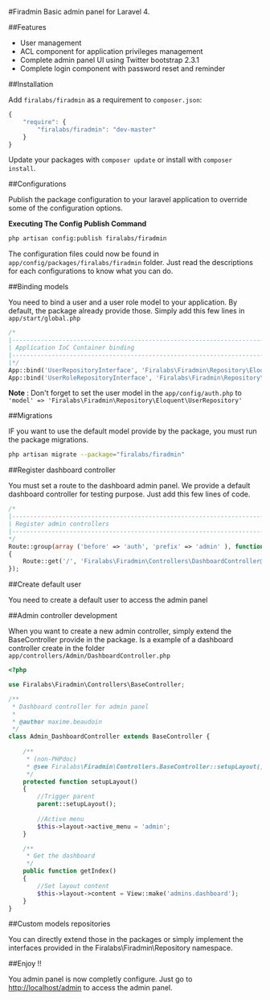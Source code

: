 #Firadmin
Basic admin panel for Laravel 4.

##Features
* User management
* ACL component for application privileges management
* Complete admin panel UI using Twitter bootstrap 2.3.1
* Complete login component with password reset and reminder

##Installation

Add `firalabs/firadmin` as a requirement to `composer.json`:

```javascript
{
    "require": {
        "firalabs/firadmin": "dev-master"
    }
}
```

Update your packages with `composer update` or install with `composer install`.

##Configurations

Publish the package configuration to your laravel application to override some of the configuration options.

**Executing The Config Publish Command**

```bash
php artisan config:publish firalabs/firadmin
```

The configuration files could now be found in `app/config/packages/firalabs/firadmin` folder. Just read the descriptions for each configurations to know what you can do.

##Binding models

You need to bind a user and a user role model to your application. By default, the package already provide those. Simply add this few lines in `app/start/global.php`

```php
/*
|--------------------------------------------------------------------------
| Application IoC Container binding
|--------------------------------------------------------------------------
|*/
App::bind('UserRepositoryInterface', 'Firalabs\Firadmin\Repository\Eloquent\UserRepository'); //User model
App::bind('UserRoleRepositoryInterface', 'Firalabs\Firadmin\Repository\Eloquent\UserRoleRepository'); //User role model
```

**Note** : Don't forget to set the user model in the `app/config/auth.php` to `'model' => 'Firalabs\Firadmin\Repository\Eloquent\UserRepository'`

##Migrations

IF you want to use the default model provide by the package, you must run the package migrations.

```bash
php artisan migrate --package="firalabs/firadmin"
```

##Register dashboard controller

You must set a route to the dashboard admin panel. We provide a default dashboard controller for testing purpose. Just add this few lines of code.

```php
/*
|--------------------------------------------------------------------------
| Register admin controllers
|--------------------------------------------------------------------------
*/
Route::group(array ('before' => 'auth', 'prefix' => 'admin' ), function ()
{	
	Route::get('/', 'Firalabs\Firadmin\Controllers\DashboardController@getIndex');
});
```

##Create default user

You need to create a default user to access the admin panel

##Admin controller development

When you want to create a new admin controller, simply extend the BaseController provide in the package. Is a example of a dashboard controller create in the folder `app/controllers/Admin/DashboardController.php` 

```php
<?php

use Firalabs\Firadmin\Controllers\BaseController;

/**
 * Dashboard controller for admin panel
 * 
 * @author maxime.beaudoin
 */
class Admin_DashboardController extends BaseController {
    
    /**
     * (non-PHPdoc)
     * @see Firalabs\Firadmin\Controllers.BaseController::setupLayout()
     */
    protected function setupLayout()
    {
    	//Trigger parent
    	parent::setupLayout();
		
		//Active menu
		$this->layout->active_menu = 'admin';
    }

	/**
	 * Get the dashboard
	 */
	public function getIndex()
	{
		//Set layout content
		$this->layout->content = View::make('admins.dashboard');
	}
}
```

##Custom models repositories

You can directly extend those in the packages or simply implement the interfaces provided in the Firalabs\Firadmin\Repository namespace.

##Enjoy !!

You admin panel is now completly configure. Just go to [http://localhost/admin](http://localhost/admin) to access the admin panel.